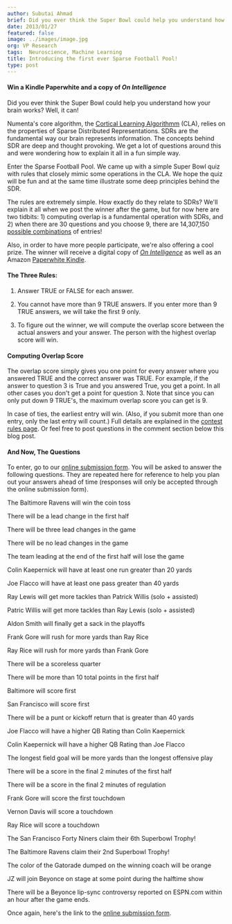 ```yaml
---
author: Subutai Ahmad
brief: Did you ever think the Super Bowl could help you understand how your brain works? Numenta's core algorithm, the Cortical Learning Algorithmm (CLA) relies on the
date: 2013/01/27
featured: false
image: ../images/image.jpg
org: VP Research
tags:  Neuroscience, Machine Learning
title: Introducing the first ever Sparse Football Pool!
type: post
---
```


#### Win a Kindle Paperwhite and a copy of *On Intelligence*

Did you ever think the Super Bowl could help you understand how your brain
works? Well, it can!

Numenta's core algorithm, the
[Cortical Learning Algorithmm](http://numenta.org/cla.html) (CLA),
relies on the properties of Sparse Distributed Representations. SDRs are the
fundamental way our brain represents information. The concepts behind SDR are
deep and thought provoking. We get a lot of questions around this and were
wondering how to explain it all in a fun simple way.

Enter the Sparse Football Pool. We came up with a simple Super Bowl quiz with
rules that closely mimic some operations in the CLA. We hope the quiz will be
fun and at the same time illustrate some deep principles behind the SDR.

The rules are extremely simple.   How exactly do they relate to SDRs? We'll
explain it all when we post the winner after the game, but for now here are two
tidbits: 1) computing overlap is a fundamental operation with SDRs, and 2) when
there are 30 questions and you choose 9, there are 14,307,150
[possible combinations](http://www.calculatorsoup.com/calculators/discretemathematics/combinations.php)
of entries!

Also, in order to have more people participate, we're also offering a cool
prize. The winner will receive a digital copy of
*[On Intelligence](http://www.amazon.com/On-Intelligence-ebook/dp/B003J4VE5Y/ref=sr_1_1?s=digital-text&ie=UTF8&qid=1359401193&sr=1-1&keywords=on+intelligence)*
as well as an Amazon
[Paperwhite Kindle](http://www.amazon.com/gp/product/B007OZNZG0/ref=s9_simh_gw_p349_d2_i1?pf_rd_m=ATVPDKIKX0DER&pf_rd_s=center-2&pf_rd_r=01F8XD1MTXSPHDJF52RD&pf_rd_t=101&pf_rd_p=1389517282&pf_rd_i=507846).


#### The Three Rules:

1) Answer TRUE or FALSE for each answer.

2) You cannot have more than 9 TRUE answers. If you enter more than 9 TRUE
   answers, we will take the first 9 only.

3) To figure out the winner, we will compute the overlap score between the
   actual answers and your answer.  The person with the highest overlap score
   will win.


#### Computing Overlap Score

The overlap score simply gives you one point for every answer where you answered
TRUE and the correct answer was TRUE.   For example, if the answer to question 3
is True and you answered True, you get a point.    In all other cases you don't
get a point for question 3. Note that since you can only put down 9 TRUE's, the
maximum overlap score you can get is 9.

In case of ties, the earliest entry will win.  (Also, if you submit more than
one entry, only the last entry will count.) Full details are explained in the
[contest rules page](/legal/rules/sparse-football-pool-i-2013.html).
Or feel free to post questions in the comment section below this blog post.


####  And Now, The Questions

To enter, go to our
[online submission form](http://numenta.wufoo.com/forms/s7x2z7/).
You will be asked to answer the following questions. They are repeated here for
reference to help you plan out your answers ahead of time (responses will only
be accepted through the online submission form).

The Baltimore Ravens will win the coin toss

There will be a lead change in the first half

There will be three lead changes in the game

There will be no lead changes in the game

The team leading at the end of the first half will lose the game

Colin Kaepernick will have at least one run greater than 20 yards

Joe Flacco will have at least one pass greater than 40 yards

Ray Lewis will get more tackles than Patrick Willis (solo + assisted)

Patric Willis will get more tackles than Ray Lewis (solo + assisted)

Aldon Smith will finally get a sack in the playoffs

Frank Gore will rush for more yards than Ray Rice

Ray Rice will rush for more yards than Frank Gore

There will be a scoreless quarter

There will be more than 10 total points in the first half

Baltimore will score first

San Francisco will score first

There will be a punt or kickoff return that is greater than 40 yards

Joe Flacco will have a higher QB Rating than Colin Kaepernick

Colin Kaepernick will have a higher QB Rating than Joe Flacco

The longest field goal will be more yards than the longest offensive play

There will be a score in the final 2 minutes of the first half

There will be a score in the final 2 minutes of regulation

Frank Gore will score the first touchdown

Vernon Davis will score a touchdown

Ray Rice will score a touchdown

The San Francisco Forty Niners claim their 6th Superbowl Trophy!

The Baltimore Ravens claim their 2nd Superbowl Trophy!

The color of the Gatorade dumped on the winning coach will be orange

JZ will join Beyonce on stage at some point during the halftime show

There will be a Beyonce lip-sync controversy reported on ESPN.com within an hour
after the game ends.

Once again, here's the link to the [online submission
form](http://numenta.wufoo.com/forms/s7x2z7/).

